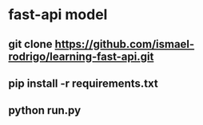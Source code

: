 # fast-api model

## git clone https://github.com/ismael-rodrigo/learning-fast-api.git

## pip install -r requirements.txt

## python run.py
